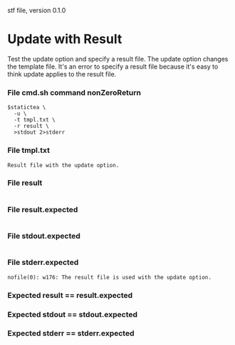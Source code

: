 stf file, version 0.1.0

# Update with Result

Test the update option and specify a result file. The update option
changes the template file. It's an error to specify a result file
because it's easy to think update applies to the result file.

### File cmd.sh command nonZeroReturn

~~~
$statictea \
  -u \
  -t tmpl.txt \
  -r result \
  >stdout 2>stderr
~~~

### File tmpl.txt

~~~
Result file with the update option.
~~~

### File result

~~~
~~~

### File result.expected

~~~
~~~

### File stdout.expected

~~~
~~~

### File stderr.expected

~~~
nofile(0): w176: The result file is used with the update option.
~~~

### Expected result == result.expected
### Expected stdout == stdout.expected
### Expected stderr == stderr.expected
